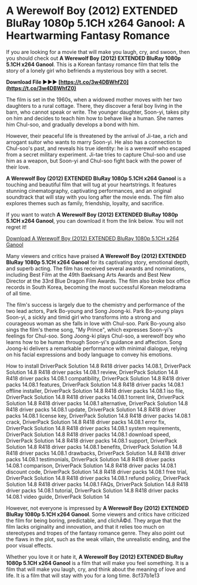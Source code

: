 
 
# A Werewolf Boy (2012) EXTENDED BluRay 1080p 5.1CH x264 Ganool: A Heartwarming Fantasy Romance
  
If you are looking for a movie that will make you laugh, cry, and swoon, then you should check out **A Werewolf Boy (2012) EXTENDED BluRay 1080p 5.1CH x264 Ganool**. This is a Korean fantasy romance film that tells the story of a lonely girl who befriends a mysterious boy with a secret.
 
**Download File ►►► [https://t.co/3w4DBWhfZ0](https://t.co/3w4DBWhfZ0)**


  
The film is set in the 1960s, when a widowed mother moves with her two daughters to a rural cottage. There, they discover a feral boy living in the barn, who cannot speak or write. The younger daughter, Soon-yi, takes pity on him and decides to teach him how to behave like a human. She names him Chul-soo, and gradually develops a bond with him.
  
However, their peaceful life is threatened by the arrival of Ji-tae, a rich and arrogant suitor who wants to marry Soon-yi. He also has a connection to Chul-soo's past, and reveals his true identity: he is a werewolf who escaped from a secret military experiment. Ji-tae tries to capture Chul-soo and use him as a weapon, but Soon-yi and Chul-soo fight back with the power of their love.
  
**A Werewolf Boy (2012) EXTENDED BluRay 1080p 5.1CH x264 Ganool** is a touching and beautiful film that will tug at your heartstrings. It features stunning cinematography, captivating performances, and an original soundtrack that will stay with you long after the movie ends. The film also explores themes such as family, friendship, loyalty, and sacrifice.
  
If you want to watch **A Werewolf Boy (2012) EXTENDED BluRay 1080p 5.1CH x264 Ganool**, you can download it from the link below. You will not regret it!
  
[Download A Werewolf Boy (2012) EXTENDED BluRay 1080p 5.1CH x264 Ganool](https://yts.mx/movie/a-werewolf-boy-2012)
  
Many viewers and critics have praised **A Werewolf Boy (2012) EXTENDED BluRay 1080p 5.1CH x264 Ganool** for its captivating story, emotional depth, and superb acting. The film has received several awards and nominations, including Best Film at the 49th Baeksang Arts Awards and Best New Director at the 33rd Blue Dragon Film Awards. The film also broke box office records in South Korea, becoming the most successful Korean melodrama of all time.
  
The film's success is largely due to the chemistry and performance of the two lead actors, Park Bo-young and Song Joong-ki. Park Bo-young plays Soon-yi, a sickly and timid girl who transforms into a strong and courageous woman as she falls in love with Chul-soo. Park Bo-young also sings the film's theme song, "My Prince", which expresses Soon-yi's feelings for Chul-soo. Song Joong-ki plays Chul-soo, a werewolf boy who learns how to be human through Soon-yi's guidance and affection. Song Joong-ki delivers a remarkable performance with minimal dialogue, relying on his facial expressions and body language to convey his emotions.
 
How to install DriverPack Solution 14.8 R418 driver packs 14.08.1,  DriverPack Solution 14.8 R418 driver packs 14.08.1 review,  DriverPack Solution 14.8 R418 driver packs 14.08.1 compatibility,  DriverPack Solution 14.8 R418 driver packs 14.08.1 features,  DriverPack Solution 14.8 R418 driver packs 14.08.1 offline installer,  DriverPack Solution 14.8 R418 driver packs 14.08.1 iso file,  DriverPack Solution 14.8 R418 driver packs 14.08.1 torrent link,  DriverPack Solution 14.8 R418 driver packs 14.08.1 alternative,  DriverPack Solution 14.8 R418 driver packs 14.08.1 update,  DriverPack Solution 14.8 R418 driver packs 14.08.1 license key,  DriverPack Solution 14.8 R418 driver packs 14.08.1 crack,  DriverPack Solution 14.8 R418 driver packs 14.08.1 error fix,  DriverPack Solution 14.8 R418 driver packs 14.08.1 system requirements,  DriverPack Solution 14.8 R418 driver packs 14.08.1 download speed,  DriverPack Solution 14.8 R418 driver packs 14.08.1 support,  DriverPack Solution 14.8 R418 driver packs 14.08.1 benefits,  DriverPack Solution 14.8 R418 driver packs 14.08.1 drawbacks,  DriverPack Solution 14.8 R418 driver packs 14.08.1 testimonials,  DriverPack Solution 14.8 R418 driver packs 14.08.1 comparison,  DriverPack Solution 14.8 R418 driver packs 14.08.1 discount code,  DriverPack Solution 14.8 R418 driver packs 14.08.1 free trial,  DriverPack Solution 14.8 R418 driver packs 14.08.1 refund policy,  DriverPack Solution 14.8 R418 driver packs 14.08.1 FAQs,  DriverPack Solution 14.8 R418 driver packs 14.08.1 tutorial,  DriverPack Solution 14.8 R418 driver packs 14.08.1 video guide,  DriverPack Solution 14
  
However, not everyone is impressed by **A Werewolf Boy (2012) EXTENDED BluRay 1080p 5.1CH x264 Ganool**. Some viewers and critics have criticized the film for being boring, predictable, and clichÃ©d. They argue that the film lacks originality and innovation, and that it relies too much on stereotypes and tropes of the fantasy romance genre. They also point out the flaws in the plot, such as the weak villain, the unrealistic ending, and the poor visual effects.
  
Whether you love it or hate it, **A Werewolf Boy (2012) EXTENDED BluRay 1080p 5.1CH x264 Ganool** is a film that will make you feel something. It is a film that will make you laugh, cry, and think about the meaning of love and life. It is a film that will stay with you for a long time.
 8cf37b1e13
 
